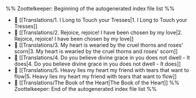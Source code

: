 %% Zoottelkeeper: Beginning of the autogenerated index file list  %%
- 📄 [[Translations/1. I Long to Touch your Tresses|1. I Long to Touch your Tresses]]
- 📄 [[Translations/2. Rejoice, rejoice! I have been chosen by my love|2. Rejoice, rejoice! I have been chosen by my love]]
- 📄 [[Translations/3. My heart is wearied by the cruel thorns and roses' scorn|3. My heart is wearied by the cruel thorns and roses' scorn]]
- 📄 [[Translations/4. Do you believe divine grace in you does not dwell - It does|4. Do you believe divine grace in you does not dwell - It does]]
- 📄 [[Translations/5. Heavy lies my heart my friend with tears that want to flow|5. Heavy lies my heart my friend with tears that want to flow]]
- 📄 [[Translations/The Book of the Heart|The Book of the Heart]]
%% Zoottelkeeper: End of the autogenerated index file list  %%
